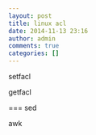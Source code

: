 ```yaml
---
layout: post
title: linux acl
date: 2014-11-13 23:16
author: admin
comments: true
categories: []
---
```

setfacl

getfacl

===
sed

awk


